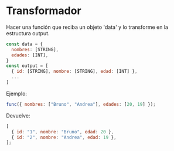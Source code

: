 # Transformador

Hacer una función que reciba un objeto 'data' y lo transforme en la estructura output.

```js
const data = {
  nombres: [STRING],
  edades: [INT],
}
const output = [
  { id: [STRING], nombre: [STRING], edad: [INT] },
  ...
]
```

Ejemplo:

```js
func({ nombres: ["Bruno", "Andrea"], edades: [20, 19] });
```

Devuelve:

```js
[
  { id: "1", nombre: "Bruno", edad: 20 },
  { id: "2", nombre: "Andrea", edad: 19 },
];
```